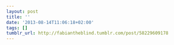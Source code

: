 ```yaml
---
layout: post
title: ''
date: '2013-08-14T11:06:18+02:00'
tags: []
tumblr_url: http://fabiantheblind.tumblr.com/post/58229609178
---
```

